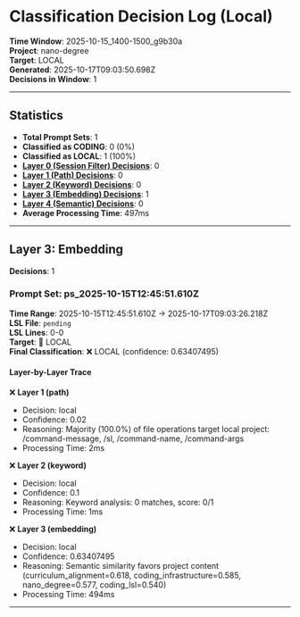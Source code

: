 # Classification Decision Log (Local)

**Time Window**: 2025-10-15_1400-1500_g9b30a<br>
**Project**: nano-degree<br>
**Target**: LOCAL<br>
**Generated**: 2025-10-17T09:03:50.698Z<br>
**Decisions in Window**: 1

---

## Statistics

- **Total Prompt Sets**: 1
- **Classified as CODING**: 0 (0%)
- **Classified as LOCAL**: 1 (100%)
- **[Layer 0 (Session Filter) Decisions](#layer-0-session-filter)**: 0
- **[Layer 1 (Path) Decisions](#layer-1-path)**: 0
- **[Layer 2 (Keyword) Decisions](#layer-2-keyword)**: 0
- **[Layer 3 (Embedding) Decisions](#layer-3-embedding)**: 1
- **[Layer 4 (Semantic) Decisions](#layer-4-semantic)**: 0
- **Average Processing Time**: 497ms

---

## Layer 3: Embedding

**Decisions**: 1

### Prompt Set: ps_2025-10-15T12:45:51.610Z

**Time Range**: 2025-10-15T12:45:51.610Z → 2025-10-17T09:03:26.218Z<br>
**LSL File**: `pending`<br>
**LSL Lines**: 0-0<br>
**Target**: 📍 LOCAL<br>
**Final Classification**: ❌ LOCAL (confidence: 0.63407495)

#### Layer-by-Layer Trace

❌ **Layer 1 (path)**
- Decision: local
- Confidence: 0.02
- Reasoning: Majority (100.0%) of file operations target local project: /command-message, /sl, /command-name, /command-args
- Processing Time: 2ms

❌ **Layer 2 (keyword)**
- Decision: local
- Confidence: 0.1
- Reasoning: Keyword analysis: 0 matches, score: 0/1
- Processing Time: 1ms

❌ **Layer 3 (embedding)**
- Decision: local
- Confidence: 0.63407495
- Reasoning: Semantic similarity favors project content (curriculum_alignment=0.618, coding_infrastructure=0.585, nano_degree=0.577, coding_lsl=0.540)
- Processing Time: 494ms

---

